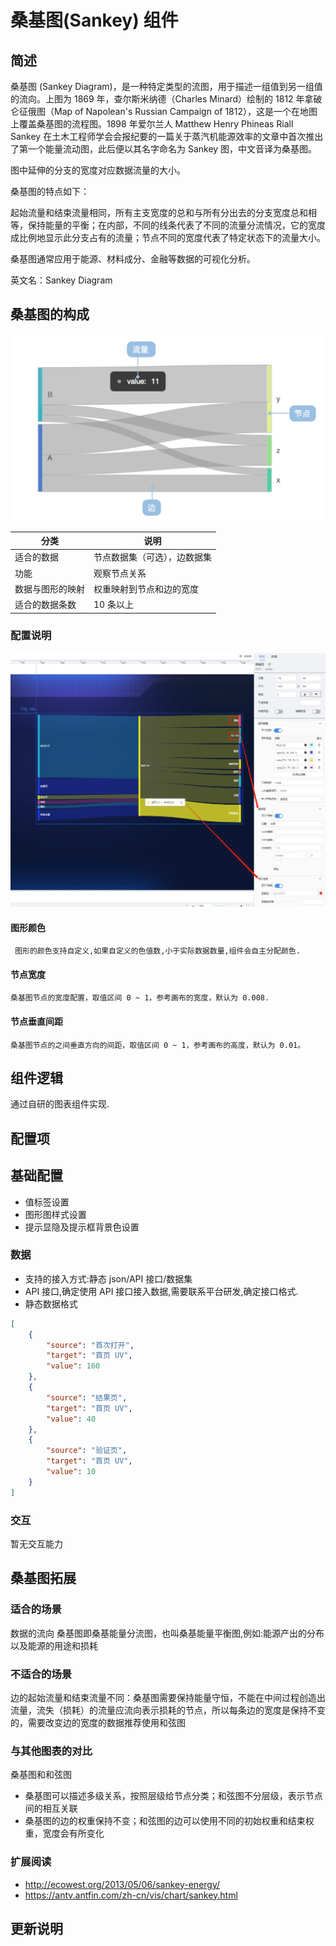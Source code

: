 # 桑基图(Sankey) 组件

## 简述

桑基图 (Sankey Diagram)，是一种特定类型的流图，用于描述一组值到另一组值的流向。上图为 1869 年，查尔斯米纳德（Charles Minard）绘制的 1812 年拿破仑征俄图（Map of Napolean's Russian Campaign of 1812），这是一个在地图上覆盖桑基图的流程图。1898 年爱尔兰人 Matthew Henry Phineas Riall Sankey 在土木工程师学会会报纪要的一篇关于蒸汽机能源效率的文章中首次推出了第一个能量流动图，此后便以其名字命名为 Sankey 图，中文音译为桑基图。

图中延伸的分支的宽度对应数据流量的大小。

桑基图的特点如下：

起始流量和结束流量相同，所有主支宽度的总和与所有分出去的分支宽度总和相等，保持能量的平衡；在内部，不同的线条代表了不同的流量分流情况，它的宽度成比例地显示此分支占有的流量；节点不同的宽度代表了特定状态下的流量大小。

桑基图通常应用于能源、材料成分、金融等数据的可视化分析。

英文名：Sankey Diagram

## 桑基图的构成

![参数值配置](./images/i-1.png)

| 分类             | 说明                         |
| ---------------- | ---------------------------- |
| 适合的数据       | 节点数据集（可选），边数据集 |
| 功能             | 观察节点关系                 |
| 数据与图形的映射 | 权重映射到节点和边的宽度     |
| 适合的数据条数   | 10 条以上                    |

### 配置说明

![参数值配置](./images/i-2.png)

#### 图形颜色

     图形的颜色支持自定义,如果自定义的色值数,小于实际数据数量,组件会自主分配颜色.

#### 节点宽度

    桑基图节点的宽度配置，取值区间 0 ~ 1，参考画布的宽度，默认为 0.008.

#### 节点垂直间距

    桑基图节点的之间垂直方向的间距，取值区间 0 ~ 1，参考画布的高度，默认为 0.01。

## 组件逻辑

通过自研的图表组件实现.

## 配置项

## 基础配置

-   值标签设置
-   图形图样式设置
-   提示显隐及提示框背景色设置

### 数据

-   支持的接入方式:静态 json/API 接口/数据集
-   API 接口,确定使用 API 接口接入数据,需要联系平台研发,确定接口格式.
-   静态数据格式

```json
[
    {
        "source": "首次打开",
        "target": "首页 UV",
        "value": 160
    },
    {
        "source": "结果页",
        "target": "首页 UV",
        "value": 40
    },
    {
        "source": "验证页",
        "target": "首页 UV",
        "value": 10
    }
]
```

### 交互

暂无交互能力

## 桑基图拓展

### 适合的场景

数据的流向 桑基图即桑基能量分流图，也叫桑基能量平衡图,例如:能源产出的分布以及能源的用途和损耗

### 不适合的场景

边的起始流量和结束流量不同：桑基图需要保持能量守恒，不能在中间过程创造出流量，流失（损耗）的流量应流向表示损耗的节点，所以每条边的宽度是保持不变的，需要改变边的宽度的数据推荐使用和弦图

### 与其他图表的对比

桑基图和和弦图

-   桑基图可以描述多级关系，按照层级给节点分类；和弦图不分层级，表示节点间的相互关联
-   桑基图的边的权重保持不变；和弦图的边可以使用不同的初始权重和结束权重，宽度会有所变化

### 扩展阅读

-   http://ecowest.org/2013/05/06/sankey-energy/
-   https://antv.antfin.com/zh-cn/vis/chart/sankey.html

## 更新说明

